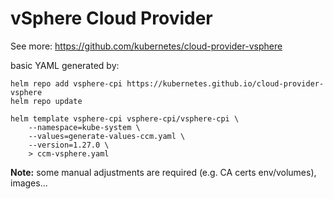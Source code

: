 # vSphere Cloud Provider

See more: https://github.com/kubernetes/cloud-provider-vsphere

basic YAML generated by:

```
helm repo add vsphere-cpi https://kubernetes.github.io/cloud-provider-vsphere
helm repo update

helm template vsphere-cpi vsphere-cpi/vsphere-cpi \
    --namespace=kube-system \
    --values=generate-values-ccm.yaml \
    --version=1.27.0 \
    > ccm-vsphere.yaml
```

**Note:** some manual adjustments are required (e.g. CA certs env/volumes), images...
